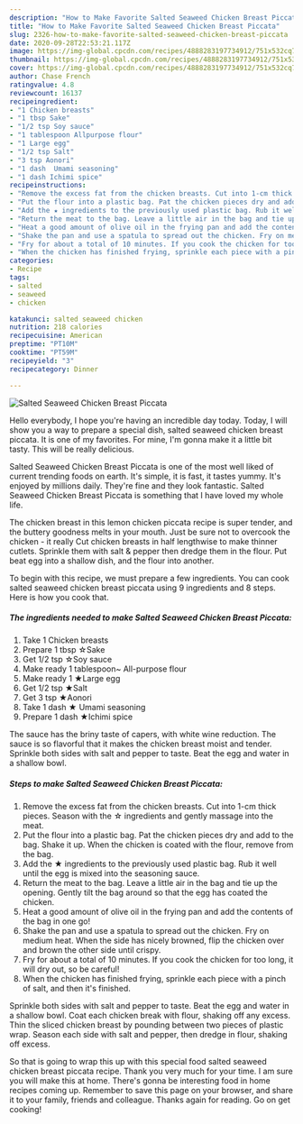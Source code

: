 ```yaml
---
description: "How to Make Favorite Salted Seaweed Chicken Breast Piccata"
title: "How to Make Favorite Salted Seaweed Chicken Breast Piccata"
slug: 2326-how-to-make-favorite-salted-seaweed-chicken-breast-piccata
date: 2020-09-28T22:53:21.117Z
image: https://img-global.cpcdn.com/recipes/4888283197734912/751x532cq70/salted-seaweed-chicken-breast-piccata-recipe-main-photo.jpg
thumbnail: https://img-global.cpcdn.com/recipes/4888283197734912/751x532cq70/salted-seaweed-chicken-breast-piccata-recipe-main-photo.jpg
cover: https://img-global.cpcdn.com/recipes/4888283197734912/751x532cq70/salted-seaweed-chicken-breast-piccata-recipe-main-photo.jpg
author: Chase French
ratingvalue: 4.8
reviewcount: 16137
recipeingredient:
- "1 Chicken breasts"
- "1 tbsp Sake"
- "1/2 tsp Soy sauce"
- "1 tablespoon Allpurpose flour"
- "1 Large egg"
- "1/2 tsp Salt"
- "3 tsp Aonori"
- "1 dash  Umami seasoning"
- "1 dash Ichimi spice"
recipeinstructions:
- "Remove the excess fat from the chicken breasts. Cut into 1-cm thick pieces. Season with the ☆ ingredients and gently massage into the meat."
- "Put the flour into a plastic bag. Pat the chicken pieces dry and add to the bag. Shake it up. When the chicken is coated with the flour, remove from the bag."
- "Add the ★ ingredients to the previously used plastic bag. Rub it well until the egg is mixed into the seasoning sauce."
- "Return the meat to the bag. Leave a little air in the bag and tie up the opening. Gently tilt the bag around so that the egg has coated the chicken."
- "Heat a good amount of olive oil in the frying pan and add the contents of the bag in one go!"
- "Shake the pan and use a spatula to spread out the chicken. Fry on medium heat. When the side has nicely browned, flip the chicken over and brown the other side until crispy."
- "Fry for about a total of 10 minutes. If you cook the chicken for too long, it will dry out, so be careful!"
- "When the chicken has finished frying, sprinkle each piece with a pinch of salt, and then it&#39;s finished."
categories:
- Recipe
tags:
- salted
- seaweed
- chicken

katakunci: salted seaweed chicken 
nutrition: 218 calories
recipecuisine: American
preptime: "PT10M"
cooktime: "PT59M"
recipeyield: "3"
recipecategory: Dinner

---
```



![Salted Seaweed Chicken Breast Piccata](https://img-global.cpcdn.com/recipes/4888283197734912/751x532cq70/salted-seaweed-chicken-breast-piccata-recipe-main-photo.jpg)

Hello everybody, I hope you're having an incredible day today. Today, I will show you a way to prepare a special dish, salted seaweed chicken breast piccata. It is one of my favorites. For mine, I'm gonna make it a little bit tasty. This will be really delicious.

Salted Seaweed Chicken Breast Piccata is one of the most well liked of current trending foods on earth. It's simple, it is fast, it tastes yummy. It's enjoyed by millions daily. They're fine and they look fantastic. Salted Seaweed Chicken Breast Piccata is something that I have loved my whole life.

The chicken breast in this lemon chicken piccata recipe is super tender, and the buttery goodness melts in your mouth. Just be sure not to overcook the chicken - it really Cut chicken breasts in half lengthwise to make thinner cutlets. Sprinkle them with salt &amp; pepper then dredge them in the flour. Put beat egg into a shallow dish, and the flour into another.


To begin with this recipe, we must prepare a few ingredients. You can cook salted seaweed chicken breast piccata using 9 ingredients and 8 steps. Here is how you cook that.

<!--inarticleads1-->

##### The ingredients needed to make Salted Seaweed Chicken Breast Piccata:

1. Take 1 Chicken breasts
1. Prepare 1 tbsp ☆Sake
1. Get 1/2 tsp ☆Soy sauce
1. Make ready 1 tablespoon~ All-purpose flour
1. Make ready 1 ★Large egg
1. Get 1/2 tsp ★Salt
1. Get 3 tsp ★Aonori
1. Take 1 dash ★ Umami seasoning
1. Prepare 1 dash ★Ichimi spice


The sauce has the briny taste of capers, with white wine reduction. The sauce is so flavorful that it makes the chicken breast moist and tender. Sprinkle both sides with salt and pepper to taste. Beat the egg and water in a shallow bowl. 

<!--inarticleads2-->

##### Steps to make Salted Seaweed Chicken Breast Piccata:

1. Remove the excess fat from the chicken breasts. Cut into 1-cm thick pieces. Season with the ☆ ingredients and gently massage into the meat.
1. Put the flour into a plastic bag. Pat the chicken pieces dry and add to the bag. Shake it up. When the chicken is coated with the flour, remove from the bag.
1. Add the ★ ingredients to the previously used plastic bag. Rub it well until the egg is mixed into the seasoning sauce.
1. Return the meat to the bag. Leave a little air in the bag and tie up the opening. Gently tilt the bag around so that the egg has coated the chicken.
1. Heat a good amount of olive oil in the frying pan and add the contents of the bag in one go!
1. Shake the pan and use a spatula to spread out the chicken. Fry on medium heat. When the side has nicely browned, flip the chicken over and brown the other side until crispy.
1. Fry for about a total of 10 minutes. If you cook the chicken for too long, it will dry out, so be careful!
1. When the chicken has finished frying, sprinkle each piece with a pinch of salt, and then it&#39;s finished.


Sprinkle both sides with salt and pepper to taste. Beat the egg and water in a shallow bowl. Coat each chicken break with flour, shaking off any excess. Thin the sliced chicken breast by pounding between two pieces of plastic wrap. Season each side with salt and pepper, then dredge in flour, shaking off excess. 

So that is going to wrap this up with this special food salted seaweed chicken breast piccata recipe. Thank you very much for your time. I am sure you will make this at home. There's gonna be interesting food in home recipes coming up. Remember to save this page on your browser, and share it to your family, friends and colleague. Thanks again for reading. Go on get cooking!
